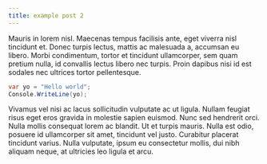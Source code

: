 ```yaml
---
title: example post 2
---
```


Mauris in lorem nisl. Maecenas tempus facilisis ante, eget viverra nisl
tincidunt et. Donec turpis lectus, mattis ac malesuada a, accumsan eu libero.
Morbi condimentum, tortor et tincidunt ullamcorper, sem quam pretium nulla, id
convallis lectus libero nec turpis. Proin dapibus nisi id est sodales nec
ultrices tortor pellentesque.

```csharp
var yo = "Hello world";
Console.WriteLine(yo);
```

Vivamus vel nisi ac lacus sollicitudin vulputate
ac ut ligula. Nullam feugiat risus eget eros gravida in molestie sapien euismod.
Nunc sed hendrerit orci. Nulla mollis consequat lorem ac blandit. Ut et turpis
mauris. Nulla est odio, posuere id ullamcorper sit amet, tincidunt vel justo.
Curabitur placerat tincidunt varius. Nulla vulputate, ipsum eu consectetur
mollis, dui nibh aliquam neque, at ultricies leo ligula et arcu.
